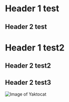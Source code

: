 # Header 1 test
## Header 2 test
# Header 1 test2
## Header 2 test2
## Header 2 test3

![Image of Yaktocat](https://octodex.github.com/images/yaktocat.png)
